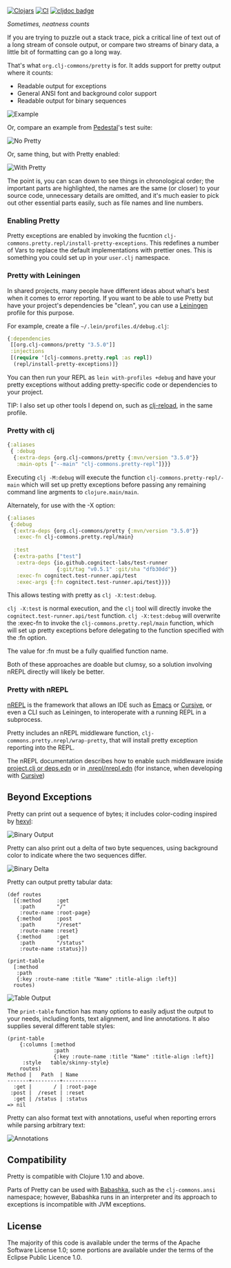 [![Clojars](https://img.shields.io/clojars/v/org.clj-commons/pretty.svg)](http://clojars.org/org.clj-commons/pretty)
[![CI](https://github.com/clj-commons/pretty/actions/workflows/clojure.yml/badge.svg)](https://github.com/clj-commons/pretty/actions/workflows/clojure.yml)
[![cljdoc badge](https://cljdoc.org/badge/org.clj-commons/pretty)](https://cljdoc.org/d/org.clj-commons/pretty/)

*Sometimes, neatness counts*

If you are trying to puzzle out a stack trace, 
pick a critical line of text out of a long stream of console output,
or compare two streams of binary data, a little bit of formatting can go a long way.

That's what `org.clj-commons/pretty` is for.  It adds support for pretty output where it counts:

* Readable output for exceptions
* General ANSI font and background color support
* Readable output for binary sequences

![Example](docs/images/formatted-exception.png)


Or, compare an example from
[Pedestal](http://github.com/pedestal/pedestal)'s test suite:

![No Pretty](docs/images/pedestal-without-pretty.png)

Or, same thing, but with Pretty enabled:

![With Pretty](docs/images/pedestal-with-pretty.png)

The point is, you can scan down to see things in chronological order; the important parts are highlighted, the names are the same (or closer) to your source code, unnecessary details are omitted, and it's much easier to pick out other essential parts easily, such as file names and line numbers.

### Enabling Pretty

Pretty exceptions are enabled by invoking the fucntion `clj-commons.pretty.repl/install-pretty-exceptions`.  This
redefines a number of Vars to replace the default implementations with prettier ones.  This is something you could
set up in your `user.clj` namespace.

### Pretty with Leiningen

In shared projects, many people have different ideas about what's best when it comes to error reporting.
If you want to be able to use Pretty but have your project's dependencies be "clean", you can use 
a [Leiningen](https://leiningen.org/) profile for this purpose.

For example, create a file `~/.lein/profiles.d/debug.clj`:

```clojure
{:dependencies
 [[org.clj-commons/pretty "3.5.0"]]
 :injections
 [(require '[clj-commons.pretty.repl :as repl])
  (repl/install-pretty-exceptions)]}
```
You can then run your REPL as `lein with-profiles +debug` and have your pretty
exceptions without adding pretty-specific code or dependencies to your project.

TIP: I also set up other tools I depend on, such as 
[clj-reload](https://github.com/tonsky/clj-reload), in the same profile.

### Pretty with clj

```clojure
{:aliases
 { :debug
  {:extra-deps {org.clj-commons/pretty {:mvn/version "3.5.0"}}
   :main-opts ["--main" "clj-commons.pretty-repl"]}}}
```
Executing `clj -M:debug` will execute the function `clj-commons.pretty-repl/-main` which will set up
pretty exceptions before passing any remaining command line argments to `clojure.main/main`.

Alternately, for use with the -X option:

```clojure
{:aliases
 {:debug
  {:extra-deps {org.clj-commons/pretty {:mvn/version "3.5.0"}}
   :exec-fn clj-commons.pretty.repl/main}
  
  :test
  {:extra-paths ["test"]
   :extra-deps {io.github.cognitect-labs/test-runner
                {:git/tag "v0.5.1" :git/sha "dfb30dd"}}
   :exec-fn cognitect.test-runner.api/test
   :exec-args {:fn cognitect.test-runner.api/test}}}}
```

This allows testing with pretty as `clj -X:test:debug`.

`clj -X:test` is normal execution, and the `clj` tool will directly invoke the `cognitect.test-runner.api/test` function.
`clj -X:test:debug` will overwrite the :exec-fn to invoke the `clj-commons.pretty.repl/main` function, which will
set up pretty exceptions before delegating to the function specified with the :fn option.

The value for :fn must be a fully qualified function name.

Both of these approaches are doable but clumsy, so a solution involving nREPL directly will likely be better.


### Pretty with nREPL

[nREPL](https://nrepl.org) is the framework that allows an IDE such as [Emacs](https://cider.mx/) 
or [Cursive](https://cursive-ide.com/), or even a CLI such as
Leiningen, to interoperate with a running REPL in a subprocess.

Pretty includes an nREPL middleware function, `clj-commons.pretty.nrepl/wrap-pretty`, that will install pretty exception reporting into the REPL.  

The nREPL documentation describes how to enable such middleware
inside [project.clj or deps.edn](https://nrepl.org/nrepl/usage/server.html#starting-a-server) or
in [.nrepl/nrepl.edn](https://nrepl.org/nrepl/usage/server.html#server-configuration) (for instance, when developing
with [Cursive](https://cursive-ide.com/userguide/repl.html#configuring-middleware-for-nrepl-repls))

## Beyond Exceptions

Pretty can print out a sequence of bytes; it includes color-coding inspired by
[hexyl](https://github.com/sharkdp/hexyl):

![Binary Output](docs/images/binary-output.png)

Pretty can also print out a delta of two byte sequences, using background color
to indicate where the two sequences differ.

![Binary Delta](docs/images/binary-delta.png)

Pretty can output pretty tabular data:

```
(def routes
  [{:method     :get
    :path       "/"
    :route-name :root-page}
   {:method     :post
    :path       "/reset"
    :route-name :reset}
   {:method     :get
    :path       "/status"
    :route-name :status}])
    
(print-table
  [:method
   :path
   {:key :route-name :title "Name" :title-align :left}]
  routes)

```

![Table Output](docs/images/default-table.png)

The `print-table` function has many options to easily adjust the output to your needs, including fonts, text alignment, and line annotations. It also supplies several different table styles:

```
(print-table
    {:columns [:method
               :path
               {:key :route-name :title "Name" :title-align :left}]
     :style   table/skinny-style}
    routes)
Method |   Path  | Name      
-------+---------+-----------
  :get |       / | :root-page
 :post |  /reset | :reset    
  :get | /status | :status   
=> nil
```

Pretty can also format text with annotations, useful when reporting errors while
parsing arbitrary text:

![Annotations](docs/images/annotations.png)

## Compatibility

Pretty is compatible with Clojure 1.10 and above.

Parts of Pretty can be used with [Babashka](https://book.babashka.org/#introduction), such as the `clj-commons.ansi`
namespace; however, Babashka runs in an interpreter and its approach to exceptions is
incompatible with JVM exceptions.

## License

The majority of this code is available under the terms of the Apache Software License 1.0; some portions
are available under the terms of the Eclipse Public Licence 1.0.

